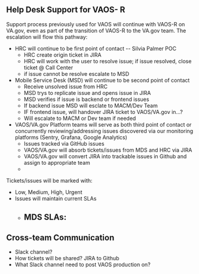 ## Help Desk Support for VAOS- R

Support process previously used for VAOS will continue with VAOS-R on VA.gov, even as part of the transition of VAOS-R to the VA.gov team. The escalation will flow this pathway:
+ HRC will continue to be first point of contact -- Silvia Palmer POC
  + HRC create origin ticket in JIRA
  + HRC will work with the user to resolve issue; if issue resolved, close ticket @ Call Center
  + if issue cannot be resolve escalate to MSD
+ Mobile Service Desk (MSD) will continue to be second point of contact
    - Receive unsolved issue from HRC
    - MSD trys to replicate issue and opens issue in JIRA
    - MSD verifies if issue is backend or frontend issues
    - If backend issue MSD will esclate to MACM/Dev Team
    - IF frontend issue, will handover JIRA ticket to VAOS/VA.gov in...?
    - Will escalate to MACM or Dev team if needed
+ VAOS/VA.gov Platform teams will serve as both third point of contact or concurrently reviewing/addressing issues discovered via our monitoring platforms (Sentry, Grafana, Google Analytics)
    - Issues tracked via GitHub issues
    - VAOS/VA.gov will absorb tickets/issues from MDS and HRC via JIRA
    - VAOS/VA.gov will convert JIRA into trackable issues in Github and assign to appropriate team
    - 

Tickets/issues will be marked with:
  - Low, Medium, High, Urgent
  - Issues will maintain current SLAs
    - MDS SLAs:
      - 
    
## Cross-team Communication
- Slack channel?
- How tickets will be shared? JIRA to Github
- What Slack channel need to post VAOS production on?
